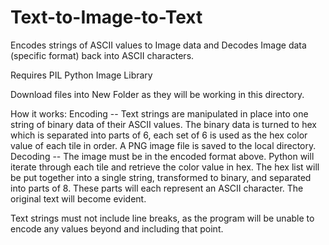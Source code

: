 # Text-to-Image-to-Text
Encodes strings of ASCII values to Image data and Decodes Image data (specific format) back into ASCII characters.

Requires PIL Python Image Library

Download files into New Folder as they will be working in this directory.

How it works:
  Encoding -- Text strings are manipulated in place into one string of binary data of their ASCII values.  The binary data is turned to hex which is separated into parts of 6, each set of 6 is used as the hex color value of each tile in order. A PNG image file is saved to the local directory.
  Decoding -- The image must be in the encoded format above.  Python will iterate through each tile and retrieve the color value in hex.  The hex list will be put together into a single string, transformed to binary, and separated into parts of 8.  These parts will each represent an ASCII character.  The original text will become evident.

Text strings must not include line breaks, as the program will be unable to encode any values beyond and including that point.
